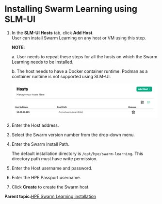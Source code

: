 # <a name="GUID-0C3D027B-C9F0-4EFE-B1FD-1B690EECD32D/"> Installing Swarm Learning using SLM-UI

1.  In the **SLM-UI Hosts** tab, click **Add Host**.<br>
    User can install Swarm Learning on any host or VM using this step.
 
    **NOTE**:
    
    a. User needs to repeat these steps for all the hosts on which the Swarm Learning needs to be installed.<br>
    
    b. The host needs to have a Docker container runtime. Podman as a container runtime is not supported using SLM-UI.
    
    ![Hosts](GUID-C3C14B97-AFD3-490F-BEE1-C6F92F29EBF0-high.png)

3.  Enter the Host address.

4.  Select the Swarm version number from the drop-down menu.

5.  Enter the Swarm Install Path.

    The default installation directory is `/opt/hpe/swarm-learning`. This directory path must have write permission.

6.  Enter the Host username and password.

7.  Enter the HPE Passport username.

8.  Click **Create** to create the Swarm host.


**Parent topic:**[HPE Swarm Learning installation](HPE_Swarm_Learning_installation.md)

